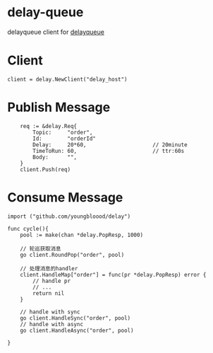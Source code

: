 # delay-queue
delayqueue client for [delayqueue](https://github.com/ouqiang/delay-queue)




# Client

```
client = delay.NewClient("delay_host")

```
# Publish Message
```
	req := &delay.Req{
		Topic:     "order",
		Id:        "orderId"
		Delay:     20*60,                     // 20minute
		TimeToRun: 60,                        // ttr:60s
		Body:      "", 
	}
	client.Push(req)

```

# Consume Message

```
import ("github.com/youngbloood/delay")

func cycle(){
	pool := make(chan *delay.PopResp, 1000)

	// 轮巡获取消息
	go client.RoundPop("order", pool)

	// 处理消息的handler
	client.HandleMap["order"] = func(pr *delay.PopResp) error {
		// handle pr
		// ...
		return nil
	}

	// handle with sync
	go client.HandleSync("order", pool)
    // handle with async
	go client.HandleAsync("order", pool)

}

```


